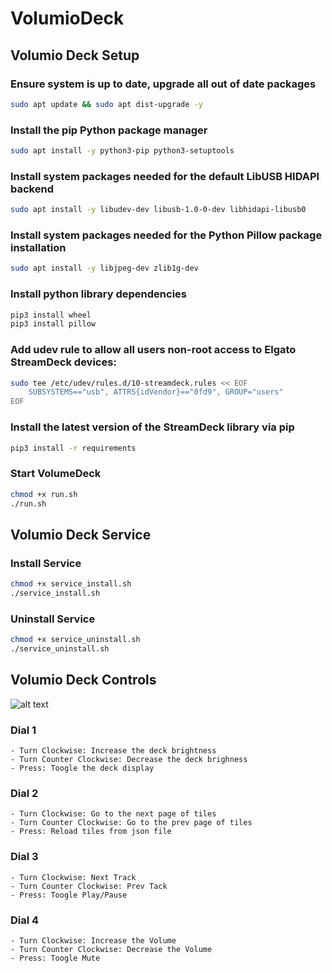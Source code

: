 # VolumioDeck

## Volumio Deck Setup
### Ensure system is up to date, upgrade all out of date packages
``` bash
sudo apt update && sudo apt dist-upgrade -y
```

### Install the pip Python package manager
``` bash
sudo apt install -y python3-pip python3-setuptools
```

### Install system packages needed for the default LibUSB HIDAPI backend
``` bash
sudo apt install -y libudev-dev libusb-1.0-0-dev libhidapi-libusb0
```

### Install system packages needed for the Python Pillow package installation
``` bash
sudo apt install -y libjpeg-dev zlib1g-dev
```

### Install python library dependencies
``` bash
pip3 install wheel
pip3 install pillow
```

### Add udev rule to allow all users non-root access to Elgato StreamDeck devices:
``` bash
sudo tee /etc/udev/rules.d/10-streamdeck.rules << EOF
    SUBSYSTEMS=="usb", ATTRS{idVendor}=="0fd9", GROUP="users"
EOF
```

### Install the latest version of the StreamDeck library via pip
``` bash
pip3 install -r requirements
```

### Start VolumeDeck
``` bash
chmod +x run.sh
./run.sh
```

## Volumio Deck Service

### Install Service
``` bash
chmod +x service_install.sh
./service_install.sh
```

### Uninstall Service
``` bash
chmod +x service_uninstall.sh
./service_uninstall.sh
```

## Volumio Deck Controls

![alt text](images/mydeck.jpg "MyDeck")

### Dial 1
    - Turn Clockwise: Increase the deck brightness
    - Turn Counter Clockwise: Decrease the deck brighness
    - Press: Toogle the deck display

### Dial 2
    - Turn Clockwise: Go to the next page of tiles
    - Turn Counter Clockwise: Go to the prev page of tiles
    - Press: Reload tiles from json file

### Dial 3
    - Turn Clockwise: Next Track
    - Turn Counter Clockwise: Prev Tack
    - Press: Toogle Play/Pause

### Dial 4
    - Turn Clockwise: Increase the Volume
    - Turn Counter Clockwise: Decrease the Volume
    - Press: Toogle Mute
